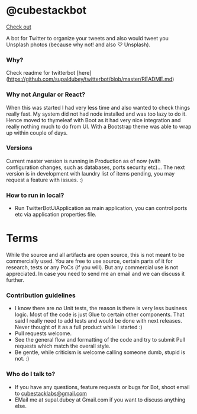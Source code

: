 # @cubestackbot #

[Check out](http://cubestack.in/twitterui/) 

A bot for Twitter to organize your tweets and also would tweet you Unsplash photos (because why not! and also ♡ Unsplash).

### Why? ###

Check readme for twitterbot [here] (https://github.com/supaldubey/twitterbot/blob/master/README.md)

### Why not Angular or React? ###
When this was started I had very less time and also wanted to check things really fast. My system did not had node installed and was too lazy to do it. 
Hence moved to thymeleaf with Boot as it had very nice integration and really nothing much to do from UI. With a Bootstrap theme was able to wrap up within couple of days.

### Versions ###

Current master version is running in Production as of now (with configuration changes, such as databases, ports security etc)...
The next version is in development with laundry list of items pending, you may request a feature with issues. :) 

### How to run in local? ###

* Run TwitterBotUiApplication as main application, you can control ports etc via application properties file. 

# Terms #
While the source and all artifacts are open source, this is not meant to be commercially used. You are free to use source, certain parts of it for research, tests or any PoCs (if you will). But any commercial use is not appreciated. In case you need to send me an email and we can discuss it further. 

### Contribution guidelines ###

* I know there are *no* Unit tests, the reason is there is very less business logic. Most of the code is just Glue to certain other components. That said I really need to add tests and would be done with next releases. Never thought of it as a full product while I started :) 
* Pull requests welcome.
* See the general flow and formatting of the code and try to submit Pull requests which match the overall style.
* Be gentle, while criticism is welcome calling someone dumb, stupid is not. :)

### Who do I talk to? ###

* If you have any questions, feature requests or bugs for Bot, shoot email to cubestacklabs@gmail.com
* EMail me at supal.dubey at Gmail.com if you want to discuss anything else. 
